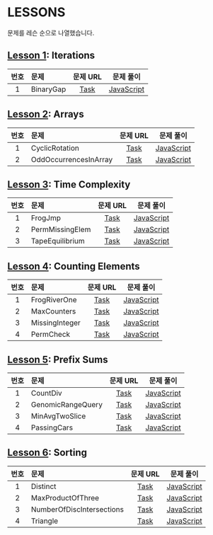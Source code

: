 # LESSONS

문제를 레슨 순으로 나열했습니다.

## [Lesson 1](https://app.codility.com/programmers/lessons/1-iterations/): Iterations

| 번호 | 문제      |                                   문제 URL                                    |                문제 풀이                |
| :--: | :-------- | :---------------------------------------------------------------------------: | :-------------------------------------: |
|  1   | BinaryGap | [Task](https://app.codility.com/programmers/lessons/1-iterations/binary_gap/) | [JavaScript](./Lesson01/1-BinaryGap.js) |

## [Lesson 2](https://app.codility.com/programmers/lessons/2-arrays/): Arrays

| 번호 | 문제                  |                                        문제 URL                                         |                      문제 풀이                      |
| :--: | :-------------------- | :-------------------------------------------------------------------------------------: | :-------------------------------------------------: |
|  1   | CyclicRotation        |     [Task](https://app.codility.com/programmers/lessons/2-arrays/cyclic_rotation/)      |    [JavaScript](./Lesson02/1-CyclicRotation.js)     |
|  2   | OddOccurrencesInArray | [Task](https://app.codility.com/programmers/lessons/2-arrays/odd_occurrences_in_array/) | [JavaScript](./Lesson02/2-OddOccurrencesInArray.js) |

## [Lesson 3](https://app.codility.com/programmers/lessons/3-time_complexity/): Time Complexity

| 번호 | 문제            |                                         문제 URL                                          |                   문제 풀이                   |
| :--: | :-------------- | :---------------------------------------------------------------------------------------: | :-------------------------------------------: |
|  1   | FrogJmp         |     [Task](https://app.codility.com/programmers/lessons/3-time_complexity/frog_jmp/)      |     [JavaScript](./Lesson03/1-FrogJmp.js)     |
|  2   | PermMissingElem | [Task](https://app.codility.com/programmers/lessons/3-time_complexity/perm_missing_elem/) | [JavaScript](./Lesson03/2-PermMissingElem.js) |
|  3   | TapeEquilibrium | [Task](https://app.codility.com/programmers/lessons/3-time_complexity/tape_equilibrium/)  | [JavaScript](./Lesson03/3-TapeEquilibrium.js) |

## [Lesson 4](https://app.codility.com/programmers/lessons/4-counting_elements/): Counting Elements

| 번호 | 문제           |                                         문제 URL                                          |                  문제 풀이                   |
| :--: | :------------- | :---------------------------------------------------------------------------------------: | :------------------------------------------: |
|  1   | FrogRiverOne   | [Task](https://app.codility.com/programmers/lessons/4-counting_elements/frog_river_one/)  |  [JavaScript](./Lesson04/1-FrogRiverOne.js)  |
|  2   | MaxCounters    |  [Task](https://app.codility.com/programmers/lessons/4-counting_elements/max_counters/)   |  [JavaScript](./Lesson04/2-MaxCounters.js)   |
|  3   | MissingInteger | [Task](https://app.codility.com/programmers/lessons/4-counting_elements/missing_integer/) | [JavaScript](./Lesson04/3-MissingInteger.js) |
|  4   | PermCheck      |   [Task](https://app.codility.com/programmers/lessons/4-counting_elements/perm_check/)    |   [JavaScript](./Lesson04/4-PermCheck.js)    |

## [Lesson 5](https://app.codility.com/programmers/lessons/5-prefix_sums/): Prefix Sums

| 번호 | 문제              |                                        문제 URL                                         |                    문제 풀이                    |
| :--: | :---------------- | :-------------------------------------------------------------------------------------: | :---------------------------------------------: |
|  1   | CountDiv          |      [Task](https://app.codility.com/programmers/lessons/5-prefix_sums/count_div/)      |     [JavaScript](./Lesson05/1-CountDiv.js)      |
|  2   | GenomicRangeQuery | [Task](https://app.codility.com/programmers/lessons/5-prefix_sums/genomic_range_query/) | [JavaScript](./Lesson05/2-GenomicRangeQuery.js) |
|  3   | MinAvgTwoSlice    |  [Task](https://app.codility.com/programmers/lessons/5-prefix_sums/min_avg_two_slice/)  |  [JavaScript](./Lesson05/3-MinAvgTwoSlice.js)   |
|  4   | PassingCars       |    [Task](https://app.codility.com/programmers/lessons/5-prefix_sums/passing_cars/)     |    [JavaScript](./Lesson05/4-PassingCars.js)    |

## [Lesson 6](https://app.codility.com/programmers/lessons/6-sorting/): Sorting

| 번호 | 문제                      |                                           문제 URL                                           |                        문제 풀이                        |
| :--: | :------------------------ | :------------------------------------------------------------------------------------------: | :-----------------------------------------------------: |
|  1   | Distinct                  |           [Task](https://app.codility.com/programmers/lessons/6-sorting/distinct/)           |         [JavaScript](./Lesson06/1-Distinct.js)          |
|  2   | MaxProductOfThree         |     [Task](https://app.codility.com/programmers/lessons/6-sorting/max_product_of_three/)     |     [JavaScript](./Lesson06/2-MaxProductOfThree.js)     |
|  3   | NumberOfDiscIntersections | [Task](https://app.codility.com/programmers/lessons/6-sorting/number_of_disc_intersections/) | [JavaScript](./Lesson06/3-NumberOfDiscIntersections.js) |
|  4   | Triangle                  |           [Task](https://app.codility.com/programmers/lessons/6-sorting/triangle/)           |         [JavaScript](./Lesson06/4-Triangle.js)          |
